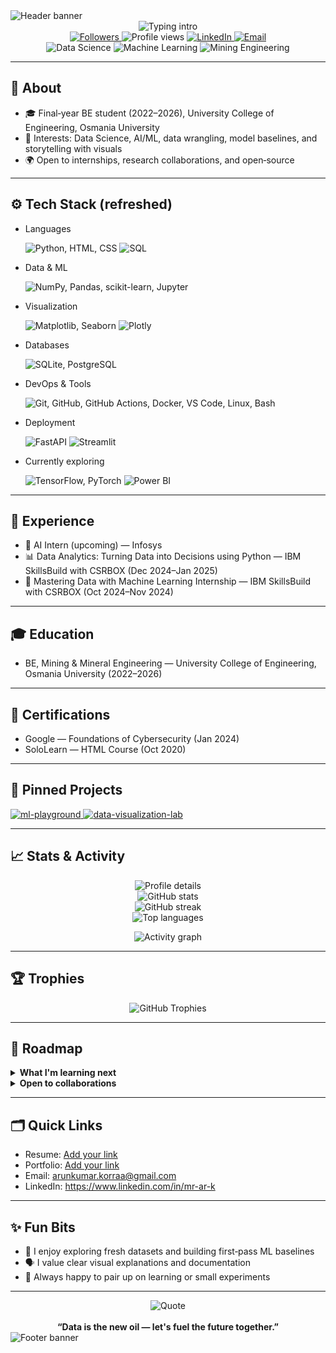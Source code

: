 <!-- Ultra‑Modern GitHub Profile for Arun Kumar Korra (@Mr-Ar-K) -->
<!-- Contacts set: LinkedIn and Email are configured below. -->

<!-- Header wave banner (optional; dark/light friendly) -->
<picture>
  <source media="(prefers-color-scheme: dark)" srcset="https://capsule-render.vercel.app/api?type=waving&height=140&color=0:0AA9FF,100:2EA043&text=Arun%20Kumar%20Korra&fontColor=FFFFFF&fontSize=42&fontAlign=50&section=header&fontAlignY=35&animation=fadeIn">
  <img alt="Header banner" src="https://capsule-render.vercel.app/api?type=waving&height=140&color=0:2EA043,100:0AA9FF&text=Arun%20Kumar%20Korra&fontColor=FFFFFF&fontSize=42&fontAlign=50&section=header&fontAlignY=35&animation=fadeIn">
</picture>

<div align="center">

  <!-- Animated intro -->
  <img src="https://readme-typing-svg.demolab.com?font=Inter&weight=700&size=26&pause=1100&color=2EA043&center=true&vCenter=true&width=720&lines=Hi%2C+I'm+Arun+Kumar+Korra;Aspiring+Data+Scientist+%7C+AI+%26+ML+Enthusiast;Mining+%26+Mineral+Engineering+%40+Osmania+University;Welcome+to+my+GitHub!%F0%9F%9A%80" alt="Typing intro" />

  <!-- Optional banner (add your own image to your repo and update the path) -->
  <!-- <img src="https://raw.githubusercontent.com/Mr-Ar-K/Mr-Ar-K/main/banner.png" alt="Profile banner" width="100%" /> -->

  <br/>

  <!-- Social / quick actions -->
  <a href="https://github.com/Mr-Ar-K">
    <img src="https://img.shields.io/github/followers/Mr-Ar-K?label=Followers&style=flat&logo=github" alt="Followers" />
  </a>
  <img src="https://komarev.com/ghpvc/?username=Mr-Ar-K&style=flat&color=0aa9ff" alt="Profile views" />
  <a href="https://www.linkedin.com/in/mr-ar-k">
    <img src="https://img.shields.io/badge/LinkedIn-Connect-0A66C2?style=flat&logo=linkedin&logoColor=white" alt="LinkedIn" />
  </a>
  <a href="mailto:arunkumar.korraa@gmail.com">
    <img src="https://img.shields.io/badge/Email-Contact-EA4335?style=flat&logo=gmail&logoColor=white" alt="Email" />
  </a>

  <br/>
  <img src="https://img.shields.io/badge/Data%20Science-0AA9FF?style=flat" alt="Data Science" />
  <img src="https://img.shields.io/badge/Machine%20Learning-2EA043?style=flat" alt="Machine Learning" />
  <img src="https://img.shields.io/badge/Mining%20Engineering-F0B400?style=flat" alt="Mining Engineering" />

</div>

---

## 👋 About
- 🎓 Final‑year BE student (2022–2026), University College of Engineering, Osmania University
- 🤖 Interests: Data Science, AI/ML, data wrangling, model baselines, and storytelling with visuals
- 🌍 Open to internships, research collaborations, and open‑source

---

## ⚙️ Tech Stack (refreshed)
<!-- Grouped for clarity; all icons are dark/light friendly -->
- Languages
  <div>
    <img src="https://skillicons.dev/icons?i=python,html,css" alt="Python, HTML, CSS" />
    <img src="https://img.shields.io/badge/SQL-336791?style=flat&logo=postgresql&logoColor=white" alt="SQL" />
  </div>

- Data & ML
  <div>
    <img src="https://skillicons.dev/icons?i=numpy,pandas,sklearn,jupyter" alt="NumPy, Pandas, scikit-learn, Jupyter" />
  </div>

- Visualization
  <div>
    <img src="https://skillicons.dev/icons?i=matplotlib,seaborn" alt="Matplotlib, Seaborn" />
    <img src="https://img.shields.io/badge/Plotly-3F4F75?style=flat&logo=plotly&logoColor=white" alt="Plotly" />
  </div>

- Databases
  <div>
    <img src="https://skillicons.dev/icons?i=sqlite,postgres" alt="SQLite, PostgreSQL" />
  </div>

- DevOps & Tools
  <div>
    <img src="https://skillicons.dev/icons?i=git,github,githubactions,docker,vscode,linux,bash" alt="Git, GitHub, GitHub Actions, Docker, VS Code, Linux, Bash" />
  </div>

- Deployment
  <div>
    <img src="https://skillicons.dev/icons?i=fastapi" alt="FastAPI" />
    <img src="https://img.shields.io/badge/Streamlit-FF4B4B?style=flat&logo=streamlit&logoColor=white" alt="Streamlit" />
  </div>

- Currently exploring
  <div>
    <img src="https://skillicons.dev/icons?i=tensorflow,pytorch" alt="TensorFlow, PyTorch" />
    <img src="https://img.shields.io/badge/Power%20BI-F2C811?style=flat&logo=powerbi&logoColor=000" alt="Power BI" />
  </div>

---

## 🚀 Experience
- 🤖 AI Intern (upcoming) — Infosys
- 📊 Data Analytics: Turning Data into Decisions using Python — IBM SkillsBuild with CSRBOX (Dec 2024–Jan 2025)
- 🧠 Mastering Data with Machine Learning Internship — IBM SkillsBuild with CSRBOX (Oct 2024–Nov 2024)

---

## 🎓 Education
- BE, Mining & Mineral Engineering — University College of Engineering, Osmania University (2022–2026)

---

## 🏅 Certifications
- Google — Foundations of Cybersecurity (Jan 2024)
- SoloLearn — HTML Course (Oct 2020)

---

## 📌 Pinned Projects
<!-- Replace repo names with your real repositories -->
<p>
  <a href="https://github.com/Mr-Ar-K/ml-playground">
    <img src="https://github-readme-stats.vercel.app/api/pin/?username=Mr-Ar-K&repo=ml-playground&theme=github_dark" alt="ml-playground" />
  </a>
  <a href="https://github.com/Mr-Ar-K/data-visualization-lab">
    <img src="https://github-readme-stats.vercel.app/api/pin/?username=Mr-Ar-K&repo=data-visualization-lab&theme=github_dark" alt="data-visualization-lab" />
  </a>
</p>

---

## 📈 Stats & Activity
<p align="center">
  <picture>
    <source media="(prefers-color-scheme: dark)" srcset="https://github-profile-summary-cards.vercel.app/api/cards/profile-details?username=Mr-Ar-K&theme=github_dark">
    <img alt="Profile details" src="https://github-profile-summary-cards.vercel.app/api/cards/profile-details?username=Mr-Ar-K&theme=default" />
  </picture>
  <br/>
  <picture>
    <source media="(prefers-color-scheme: dark)" srcset="https://github-readme-stats.vercel.app/api?username=Mr-Ar-K&show_icons=true&theme=github_dark">
    <img alt="GitHub stats" src="https://github-readme-stats.vercel.app/api?username=Mr-Ar-K&show_icons=true&theme=default" />
  </picture>
  <br/>
  <picture>
    <source media="(prefers-color-scheme: dark)" srcset="https://github-readme-streak-stats.herokuapp.com?user=Mr-Ar-K&theme=github-dark-blue">
    <img alt="GitHub streak" src="https://github-readme-streak-stats.herokuapp.com?user=Mr-Ar-K&theme=default" />
  </picture>
  <br/>
  <picture>
    <source media="(prefers-color-scheme: dark)" srcset="https://github-readme-stats.vercel.app/api/top-langs/?username=Mr-Ar-K&layout=compact&theme=github_dark">
    <img alt="Top languages" src="https://github-readme-stats.vercel.app/api/top-langs/?username=Mr-Ar-K&layout=compact&theme=default" />
  </picture>
</p>

<!-- Activity graph (external service) -->
<p align="center">
  <img src="https://github-readme-activity-graph.vercel.app/graph?username=Mr-Ar-K&theme=github-compact&area=true" alt="Activity graph" />
</p>

---

## 🏆 Trophies
<p align="center">
  <img src="https://github-profile-trophy.vercel.app/?username=Mr-Ar-K&theme=gruvbox&no-bg=true&margin-w=10" alt="GitHub Trophies" />
</p>

---

## 🌱 Roadmap
<details>
  <summary><b>What I'm learning next</b></summary>
  <br/>
  ▪ Deep Learning fundamentals (tensors, CNN/RNN intuition)<br/>
  ▪ Better visual analytics and narrative storytelling<br/>
  ▪ Lightweight deployment (Streamlit, simple APIs)
</details>

<details>
  <summary><b>Open to collaborations</b></summary>
  <br/>
  ▪ Clean EDA notebooks and reproducible baselines<br/>
  ▪ Translating business questions into measurable metrics<br/>
  ▪ Cross‑domain AI applications (industry & research)
</details>

---

## 🗂️ Quick Links
- Resume: [Add your link](https://your-link.com)
- Portfolio: [Add your link](https://your-portfolio.com)
- Email: arunkumar.korraa@gmail.com
- LinkedIn: https://www.linkedin.com/in/mr-ar-k

---

## ✨ Fun Bits
- 🧪 I enjoy exploring fresh datasets and building first‑pass ML baselines
- 🗣️ I value clear visual explanations and documentation
- 🤝 Always happy to pair up on learning or small experiments

---

<!-- Optional: Snake contributions (requires workflow setup in your repo)
<picture>
  <source media="(prefers-color-scheme: dark)" srcset="https://raw.githubusercontent.com/Mr-Ar-K/Mr-Ar-K/output/snake-dark.svg">
  <img alt="snake animation" src="https://raw.githubusercontent.com/Mr-Ar-K/Mr-Ar-K/output/snake.svg">
</picture>
-->

<!-- Optional: WakaTime stats (needs WakaTime + token)
<img src="https://github-readme-stats.vercel.app/api/wakatime?username=yourwakatime&theme=github_dark" />
-->

<div align="center">
  <img src="https://quotes-github-readme.vercel.app/api?type=horizontal&theme=dark" alt="Quote" />
  <br/><br/>
  <b>“Data is the new oil — let's fuel the future together.”</b>
</div>

<!-- Footer wave banner (optional) -->
<picture>
  <source media="(prefers-color-scheme: dark)" srcset="https://capsule-render.vercel.app/api?type=waving&height=120&color=0:0AA9FF,100:2EA043&section=footer">
  <img alt="Footer banner" src="https://capsule-render.vercel.app/api?type=waving&height=120&color=0:2EA043,100:0AA9FF&section=footer">
</picture>

<!-- Last updated: 2025-08-16 09:20:30 UTC -->
